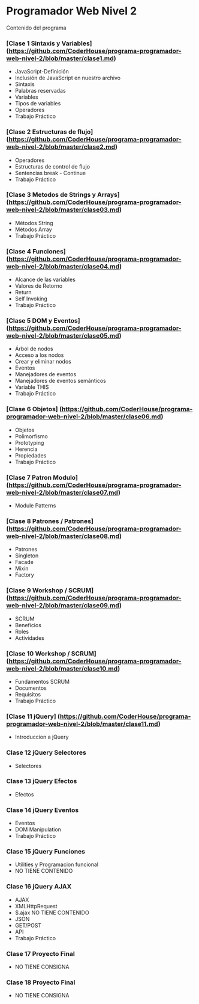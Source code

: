 # Programador Web Nivel 2
Contenido del programa
 
### [Clase 1 Sintaxis y Variables] (https://github.com/CoderHouse/programa-programador-web-nivel-2/blob/master/clase1.md)
- JavaScript-Definición
- Inclusión de JavaScript en nuestro archivo
- Sintaxis
- Palabras reservadas
- Variables
- Tipos de variables
- Operadores
- Trabajo Práctico

### [Clase 2 Estructuras de flujo] (https://github.com/CoderHouse/programa-programador-web-nivel-2/blob/master/clase2.md)
- Operadores
- Estructuras de control de flujo
- Sentencias break - Continue
- Trabajo Práctico

### [Clase 3 Metodos de Strings y Arrays] (https://github.com/CoderHouse/programa-programador-web-nivel-2/blob/master/clase03.md) 
- Métodos String
- Métodos Array
- Trabajo Práctico

### [Clase 4 Funciones] (https://github.com/CoderHouse/programa-programador-web-nivel-2/blob/master/clase04.md)
- Alcance de las variables
- Valores de Retorno
- Return
- Self Invoking
- Trabajo Práctico

### [Clase 5 DOM y Eventos] (https://github.com/CoderHouse/programa-programador-web-nivel-2/blob/master/clase05.md)
- Árbol de nodos
- Acceso a los nodos
- Crear y eliminar nodos
- Eventos
- Manejadores de eventos
- Manejadores de eventos semánticos
- Variable THIS
- Trabajo Práctico

### [Clase 6 Objetos] (https://github.com/CoderHouse/programa-programador-web-nivel-2/blob/master/clase06.md)
- Objetos
- Polimorfismo
- Prototyping
- Herencia
- Propiedades
- Trabajo Práctico

### [Clase 7 Patron Modulo] (https://github.com/CoderHouse/programa-programador-web-nivel-2/blob/master/clase07.md)
- Module Patterns

### [Clase 8 Patrones / Patrones] (https://github.com/CoderHouse/programa-programador-web-nivel-2/blob/master/clase08.md)
- Patrones
- Singleton
- Facade
- Mixin
- Factory

### [Clase 9 Workshop / SCRUM] (https://github.com/CoderHouse/programa-programador-web-nivel-2/blob/master/clase09.md)
- SCRUM
- Beneficios
- Roles
- Actividades

### [Clase 10 Workshop / SCRUM] (https://github.com/CoderHouse/programa-programador-web-nivel-2/blob/master/clase10.md)
- Fundamentos SCRUM
- Documentos
- Requisitos
- Trabajo Práctico

### [Clase 11 jQuery] (https://github.com/CoderHouse/programa-programador-web-nivel-2/blob/master/clase11.md)
- Introduccion a jQuery

### Clase 12 jQuery Selectores
- Selectores

### Clase 13 jQuery Efectos
- Efectos

### Clase 14 jQuery Eventos
- Eventos
- DOM Manipulation
- Trabajo Práctico

### Clase 15 jQuery Funciones 
- Utilities y Programacion funcional
- NO TIENE CONTENIDO

### Clase 16 jQuery AJAX
- AJAX
- XMLHttpRequest
- $.ajax NO TIENE CONTENIDO
- JSON
- GET/POST
- API
- Trabajo Práctico

### Clase 17 Proyecto Final
- NO TIENE CONSIGNA

### Clase 18 Proyecto Final
- NO TIENE CONSIGNA














